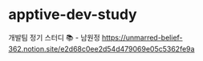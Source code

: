 # apptive-dev-study
개발팀 정기 스터디 📚 - 남원정
https://unmarred-belief-362.notion.site/e2d68c0ee2d54d479069e05c5362fe9a
